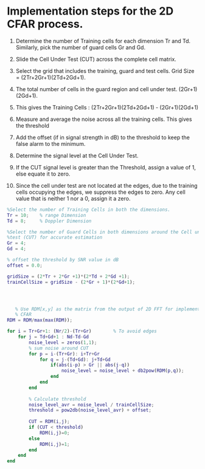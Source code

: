 # Implementation steps for the 2D CFAR process.

1. Determine the number of Training cells for each dimension Tr and Td. Similarly, pick the number of guard cells Gr and Gd.

2. Slide the Cell Under Test (CUT) across the complete cell matrix.

3. Select the grid that includes the training, guard and test cells. Grid Size = (2Tr+2Gr+1)(2Td+2Gd+1).

4. The total number of cells in the guard region and cell under test. (2Gr+1)(2Gd+1).

5. This gives the Training Cells : (2Tr+2Gr+1)(2Td+2Gd+1) - (2Gr+1)(2Gd+1)

6. Measure and average the noise across all the training cells. This gives the threshold

7. Add the offset (if in signal strength in dB) to the threshold to keep the false alarm to the minimum.

8. Determine the signal level at the Cell Under Test.

9. If the CUT signal level is greater than the Threshold, assign a value of 1, else equate it to zero.

10. Since the cell under test are not located at the edges, due to the training cells occupying the edges, 
    we suppress the edges to zero. Any cell value that is neither 1 nor a 0, assign it a zero.
    
```matlab script
%Select the number of Training Cells in both the dimensions.
Tr = 10;    % range Dimension
Td = 8;     % Doppler Dimension

%Select the number of Guard Cells in both dimensions around the Cell under 
%test (CUT) for accurate estimation
Gr = 4;
Gd = 4;

% offset the threshold by SNR value in dB
offset = 0.0;

gridSize = (2*Tr + 2*Gr +1)*(2*Td + 2*Gd +1);
trainCellSize = gridSize - (2*Gr + 1)*(2*Gd+1);




   % Use RDM[x,y] as the matrix from the output of 2D FFT for implementing
   % CFAR
RDM = RDM/max(max(RDM));

for i = Tr+Gr+1: (Nr/2)-(Tr+Gr)        % To avoid edges
    for j = Td+Gd+1 : Nd-Td-Gd
        noise_level = zeros(1,1);
        % sum noise around CUT
        for p = i-(Tr+Gr): i+Tr+Gr
            for q = j-(Td+Gd): j+Td+Gd
                if(abs(i-p) > Gr || abs(j-q))
                    noise_level = noise_level + db2pow(RDM(p,q));
                end
            end
        end
        
        % Calculate threshold
        noise_level_avr = noise_level / trainCellSize;
        threshold = pow2db(noise_level_avr) + offset;
        
        CUT = RDM(i,j);
        if (CUT < threshold)
            RDM(i,j)=0;
        else
            RDM(i,j)=1;
        end    
    end    
end
```
